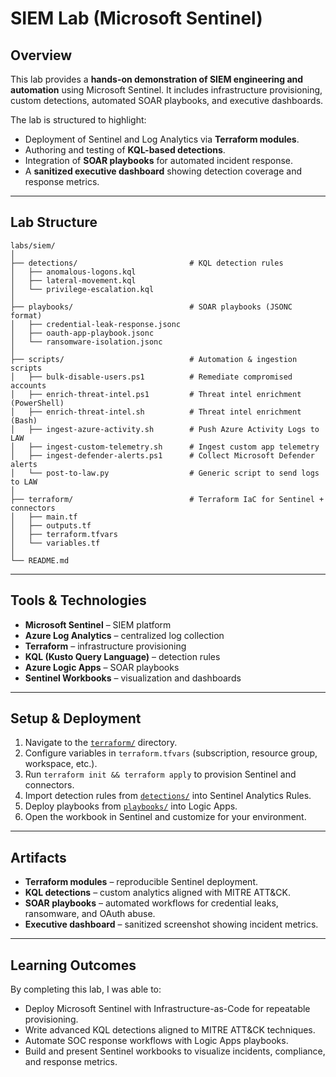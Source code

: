 # SIEM Lab (Microsoft Sentinel)

## Overview

This lab provides a **hands-on demonstration of SIEM engineering and automation** using Microsoft Sentinel.
It includes infrastructure provisioning, custom detections, automated SOAR playbooks, and executive dashboards.

The lab is structured to highlight:

* Deployment of Sentinel and Log Analytics via **Terraform modules**.
* Authoring and testing of **KQL-based detections**.
* Integration of **SOAR playbooks** for automated incident response.
* A **sanitized executive dashboard** showing detection coverage and response metrics.

---

## Lab Structure

```
labs/siem/
│
├── detections/                         # KQL detection rules
│   ├── anomalous-logons.kql
│   ├── lateral-movement.kql
│   └── privilege-escalation.kql
│
├── playbooks/                          # SOAR playbooks (JSONC format)
│   ├── credential-leak-response.jsonc
│   ├── oauth-app-playbook.jsonc
│   └── ransomware-isolation.jsonc
│
├── scripts/                            # Automation & ingestion scripts
│   ├── bulk-disable-users.ps1          # Remediate compromised accounts
│   ├── enrich-threat-intel.ps1         # Threat intel enrichment (PowerShell)
│   ├── enrich-threat-intel.sh          # Threat intel enrichment (Bash)
│   ├── ingest-azure-activity.sh        # Push Azure Activity Logs to LAW
│   ├── ingest-custom-telemetry.sh      # Ingest custom app telemetry
│   ├── ingest-defender-alerts.ps1      # Collect Microsoft Defender alerts
│   └── post-to-law.py                  # Generic script to send logs to LAW
│
├── terraform/                          # Terraform IaC for Sentinel + connectors
│   ├── main.tf
│   ├── outputs.tf
│   ├── terraform.tfvars
│   └── variables.tf
│
└── README.md

```

---

## Tools & Technologies

* **Microsoft Sentinel** – SIEM platform
* **Azure Log Analytics** – centralized log collection
* **Terraform** – infrastructure provisioning
* **KQL (Kusto Query Language)** – detection rules
* **Azure Logic Apps** – SOAR playbooks
* **Sentinel Workbooks** – visualization and dashboards

---

## Setup & Deployment

1. Navigate to the [`terraform/`](./terraform) directory.
2. Configure variables in `terraform.tfvars` (subscription, resource group, workspace, etc.).
3. Run `terraform init && terraform apply` to provision Sentinel and connectors.
4. Import detection rules from [`detections/`](./detections) into Sentinel Analytics Rules.
5. Deploy playbooks from [`playbooks/`](./playbooks) into Logic Apps.
6. Open the workbook in Sentinel and customize for your environment.

---

## Artifacts

* **Terraform modules** – reproducible Sentinel deployment.
* **KQL detections** – custom analytics aligned with MITRE ATT\&CK.
* **SOAR playbooks** – automated workflows for credential leaks, ransomware, and OAuth abuse.
* **Executive dashboard** – sanitized screenshot showing incident metrics.

---

## Learning Outcomes

By completing this lab, I was able to:
* Deploy Microsoft Sentinel with Infrastructure-as-Code for repeatable provisioning.
* Write advanced KQL detections aligned to MITRE ATT&CK techniques.
* Automate SOC response workflows with Logic Apps playbooks.
* Build and present Sentinel workbooks to visualize incidents, compliance, and response metrics.
